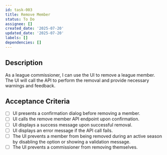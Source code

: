 ```yaml
---
id: task-003
title: Remove Member
status: To Do
assignee: []
created_date: '2025-07-20'
updated_date: '2025-07-20'
labels: []
dependencies: []
---
```


## Description

As a league commissioner, I can use the UI to remove a league member. The UI will call the API to perform the removal and provide necessary warnings and feedback.
## Acceptance Criteria

- [ ] UI presents a confirmation dialog before removing a member.
- [ ] UI calls the remove member API endpoint upon confirmation.
- [ ] UI displays a success message upon successful removal.
- [ ] UI displays an error message if the API call fails.
- [ ] The UI prevents a member from being removed during an active season by disabling the option or showing a validation message.
- [ ] The UI prevents a commissioner from removing themselves.

